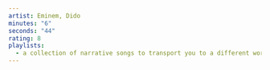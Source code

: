 ```yaml
---
artist: Eminem, Dido
minutes: "6"
seconds: "44"
rating: 8
playlists:
  - a collection of narrative songs to transport you to a different world
---
```

